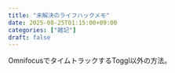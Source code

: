 ```yaml
---
title: "未解決のライフハックメモ"
date: 2025-08-25T01:15:00+09:00
categories: ["雑記"]
draft: false
---
```


OmnifocusでタイムトラックするToggl以外の方法。
